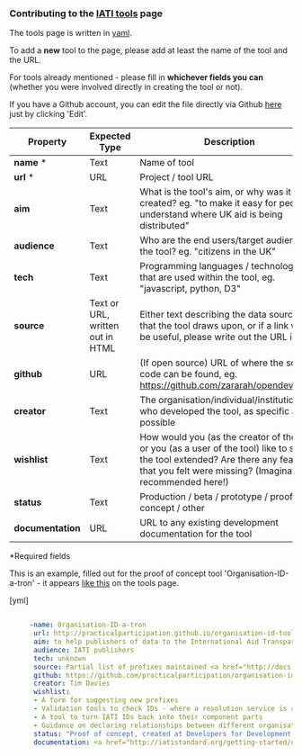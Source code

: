 ### Contributing to the [IATI tools](http://opendevtoolkit.net/resources/online-iati-tools.html) page 

The tools page is written in [yaml](http://yaml.org/spec/). 

To add a **new** tool to the page, please add at least the name of the tool and the URL.

For tools already mentioned - please fill in **whichever fields you can** (whether you were involved directly in creating the tool or not).

If you have a Github account, you can edit the file directly via Github [here](https://github.com/zararah/opendevtoolkit/blob/gh-pages/_data/tools.yml) just by clicking 'Edit'. 


| Property | Expected Type | Description |
| -------- | ------------- | ----------- |
| **name** * | Text | Name of tool |
| **url** * | URL | Project / tool URL |
| **aim** | Text | What is the tool's aim, or why was it created? eg. "to make it easy for people to understand where UK aid is being distributed" |
| **audience** | Text | Who are the end users/target audience of the tool? eg. "citizens in the UK" |
| **tech** | Text | Programming languages / technologies that are used within the tool, eg. "javascript, python, D3" |
| **source** | Text or URL, written out in HTML | Either text describing the data source(s) that the tool draws upon, or if a link would be useful, please write out the URL in html |
| **github** | URL | (If open source) URL of where the source code can be found, eg. https://github.com/zararah/opendevtoolkit |
| **creator** | Text | The organisation/individual/institution who developed the tool, as specific as possible |
| **wishlist** | Text | How would you (as the creator of the tool) or you (as a user of the tool) like to see the tool extended? Are there any features that you felt were missing? (Imagination recommended here!) |
| **status** | Text | Production / beta / prototype / proof of concept / other |
| **documentation** | URL | URL to any existing development documentation for the tool |

*Required fields 

This is an example, filled out for the proof of concept tool 'Organisation-ID-a-tron' - it appears [like this](http://opendevtoolkit.net/resources/online-iati-tools.html#organisation-id-a-tron) on the tools page. 

[yml]
```yaml

	 -name: Organisation-ID-a-tron
	  url: http://practicalparticipation.github.io/organisation-id-tool/
	  aim: to help publishers of data to the International Aid Transparency Initiative, and related standards, to identify the Organisation Identifier they should use, based on the draft Organisational Identifier Conventions.
	  audience: IATI publishers 
	  tech: unknown
	  source: Partial list of prefixes maintained <a href="http://docs.google.com/a/okfn.org/spreadsheet/ccc?key=0AnWngmdQt3stdFppMWdkcXJqVTRWTk9menR1N0FXNGc/">here</a>
	  github: https://github.com/practicalparticipation/organisation-id-tool/
	  creator: Tim Davies
	  wishlist: 
	  - A form for suggesting new prefixes
	  - Validation tools to check IDs - where a resolution service is available and documented in the prefix source file
	  - A tool to turn IATI IDs back into their component parts
	  - Guidance on declaring relationships between different organisational IDs
	  status: "Proof of concept, created at Developers for Development, Montreal, January 2014"
	  documentation: <a href="http://iatistandard.org/getting-started/organisation-data/organisation-identifiers/">Organisation Identifiers</a> 
```
